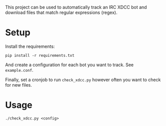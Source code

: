 This project can be used to automatically track an IRC XDCC bot and download
files that match regular expressions (regex).

# Setup

Install the requirements:

    pip install -r requirements.txt

And create a configuration for each bot you want to track. See `example.conf`.

Finally, set a cronjob to run `check_xdcc.py` however often you want to check
for new files.

# Usage

    ./check_xdcc.py <config>
